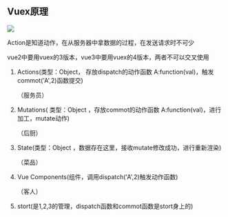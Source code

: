 ##  Vuex原理

![](D:\VUE\Vue尚硅谷\vue脚手架\21数据的求和案例vuex版\vuex.png)



Action是知道动作，在从服务器中拿数据的过程，在发送请求时不可少

vue2中要用vuex的3版本，vue3中要用vuex的4版本，两者不可以交叉使用

1. Actions(类型：Object， 存放dispatch的动作函数 A:function(val)，触发commot('A',2)函数提交)   

     （服务员）

2. Mutations( 类型：Object ，存放commot的动作函数 A:function(val)，进行加工，mutate动作)

     （后厨）

3. State(类型：Object ，数据存在这里，接收mutate修改成功，进行重新渲染)

      （菜品）

4. Vue Components(组件，调用dispatch('A',2)触发动作函数)

     （客人）

5. stort(是1,2,3的管理，dispatch函数和commot函数是stort身上的)
